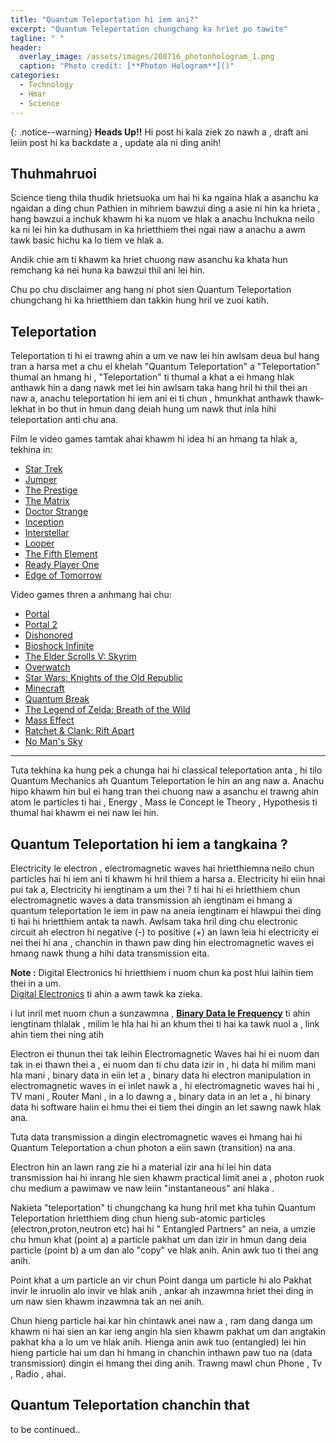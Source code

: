 ```yaml
---
title: "Quantum Teleportation hi iem ani?"
excerpt: "Quantum Teleportation chungchang ka hriet po tawite"
tagline: " "
header:
  overlay_image: /assets/images/200716_photonhologram_1.png
  caption: "Photo credit: [**Photon Hologram**]()"
categories:
  - Technology
  - Hmar
  - Science
---
```



{: .notice--warning}
**Heads Up!!** Hi post hi kala ziek zo nawh a , draft ani leiin post hi ka backdate a , update ala ni ding anih!

## Thuhmahruoi

Science tieng thila thudik hrietsuoka um  hai hi ka ngaina hlak a asanchu ka ngaidan a ding chun Pathien in mihriem bawzui ding a asie ni hin ka hrieta , hang bawzui a inchuk khawm hi ka nuom ve hlak a anachu Inchukna neilo ka ni lei hin ka duthusam in ka hrietthiem thei ngai naw a anachu a awm tawk basic hichu ka lo tiem ve hlak a.

Andik chie am ti khawm ka hriet chuong naw asanchu ka khata hun remchang ka nei huna ka bawzui thil ani lei hin.

Chu po chu disclaimer ang hang ni phot sien Quantum Teleportation chungchang hi ka hrietthiem dan takkin hung hril ve zuoi katih.


## Teleportation

Teleportation ti hi ei trawng ahin a um ve naw lei hin awlsam deua bul hang tran a harsa met a chu el khelah "Quantum Teleportation" a "Teleportation" thumal an hmang hi , "Teleportation" ti thumal a khat a ei hmang hlak anthawk hin a dang nawk met lei hin awlsam taka hang hril hi thil thei an naw a, anachu teleportation hi iem  ani ei ti chun , hmunkhat anthawk thawk-lekhat in bo thut in hmun dang deiah hung um nawk thut inla hihi teleportation anti chu ana.

Film le video games tamtak ahai khawm hi idea hi an hmang ta hlak a, tekhina in:

- [Star Trek](#)
- [Jumper](#)
- [The Prestige](#)
- [The Matrix](#)
- [Doctor Strange](#)
- [Inception](#)
- [Interstellar](#)
- [Looper](#)
- [The Fifth Element](#)
- [Ready Player One](#)
- [Edge of Tomorrow](#)

Video games thren a anhmang hai chu:

- [Portal](#)
- [Portal 2](#)
- [Dishonored](#)
- [Bioshock Infinite](#)
- [The Elder Scrolls V: Skyrim](#)
- [Overwatch](#)
- [Star Wars: Knights of the Old Republic](#)
- [Minecraft](#)
- [Quantum Break](#)
- [The Legend of Zelda: Breath of the Wild](#)
- [Mass Effect](#)
- [Ratchet & Clank: Rift Apart](#)
- [No Man's Sky](#)

---

Tuta tekhina ka hung pek a chunga hai hi classical teleportation anta , hi tilo Quantum Mechanics ah Quantum Teleportation le hin an ang naw a.
Anachu hipo khawm hin bul ei hang tran thei chuong naw a asanchu ei trawng ahin atom le particles ti hai , Energy , Mass le Concept le Theory , Hypothesis ti thumal hai khawm ei nei naw lei hin.
## Quantum Teleportation hi iem a tangkaina ?
Electricity le electron , electromagnetic waves hai hrietthiemna neilo chun particles hai hi iem ani ti khawm hi hril thiem a harsa a.
Electricity hi eiin hnai pui tak a, Electricity hi iengtinam a um thei ? ti hai hi ei hrietthiem chun electromagnetic waves a data transmission ah iengtinam ei hmang a quantum teleportation le iem in paw na aneia iengtinam ei hlawpui thei ding ti hai hi hrietthiem antak ta nawh.
Awlsam taka hril ding chu  electronic circuit ah electron hi negative (-) to positive (+) an lawn leia hi electricity ei nei thei hi ana , chanchin in thawn paw ding hin electromagnetic waves ei hmang nawk thung a hihi data transmission eita. 


**Note :** Digital Electronics hi hrietthiem i nuom chun ka post hlui laihin tiem thei in a um.<br>
[Digital Electronics](#) ti ahin a awm tawk ka zieka.

i lut inril met nuom chun a sunzawmna , 
**[Binary Data le Frequency](#)** ti ahin iengtinam thlalak , milim le hla hai hi an khum thei ti hai ka tawk nuol a , link ahin tiem thei ning  atih 

Electron ei thunun thei tak leihin Electromagnetic Waves hai hi ei nuom dan tak in ei thawn thei a , ei nuom dan ti chu data izir in , hi data hi milim mani hla mani , binary data in eiin let a , binary data hi electron manipulation in electromagnetic waves in ei inlet nawk a , hi electromagnetic waves hai hi , TV mani , Router Mani , in a lo dawng a , binary data in an let a , hi binary data hi software haiin ei hmu thei ei tiem thei dingin an let sawng nawk hlak  ana.

Tuta data transmission a dingin electromagnetic waves ei hmang hai hi Quantum Teleportation a chun photon a eiin sawn (transition) na ana.

Electron hin an lawn rang zie hi a material izir ana hi lei hin data transmission hai hi inrang hle sien khawm practical limit anei a , photon ruok chu medium a pawimaw ve naw leiin "instantaneous" ani hlaka .

Nakieta "teleportation" ti chungchang ka hung hril met kha tuhin Quantum Teleportation hrietthiem ding chun hieng sub-atomic particles (electron,proton,neutron etc) hai hi " Entangled Partners" an neia, a umzie chu hmun khat (point a) a particle pakhat um dan izir in hmun dang deia particle (point b)  a um dan alo "copy" ve hlak anih. Anin awk tuo ti thei ang anih.

Point khat a um particle an vir chun Point danga um particle hi alo Pakhat invir le inruolin alo invir ve hlak anih , ankar ah inzawmna hriet thei ding in um naw sien khawm inzawmna tak an nei anih.

Chun hieng particle hai kar hin chintawk anei naw a , ram dang danga um khawm ni hai sien an kar ieng angin hla sien khawm pakhat um dan angtakin pakhat kha a lo um ve hlak anih.
Hienga anin awk tuo (entangled) lei hin hieng particle hai um dan hi hmang in chanchin inthawn paw tuo na (data transmission) dingin ei hmang thei ding anih.
Trawng mawl chun Phone , Tv , Radio , ahai.

## Quantum Teleportation chanchin that

 to be continued..




